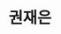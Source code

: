---
layout: page
title: 권재은
description: Ph.D
img: /assets/img/권재은.jpg
importance: 2022
category: current
---
